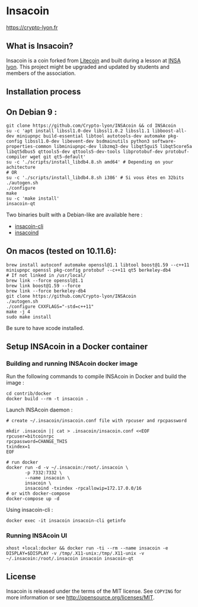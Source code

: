 Insacoin
================================

https://crypto-lyon.fr

What is Insacoin?
----------------

Insacoin is a coin forked from [Litecoin](https://github.com/litecoin-project/litecoin) and built during a lesson at [INSA lyon](https://www.insa-lyon.fr/). This project might be upgraded and updated by students and members of the association. 

Installation process
--------------------
  
## On Debian 9 :
```
git clone https://github.com/Crypto-lyon/INSAcoin && cd INSAcoin
su -c 'apt install libssl1.0-dev libssl1.0.2 libssl1.1 libboost-all-dev miniupnpc build-essential libtool autotools-dev automake pkg-config libssl1.0-dev libevent-dev bsdmainutils python3 software-properties-common libminiupnpc-dev libzmq3-dev libqt5gui5 libqt5core5a libqt5dbus5 qttools5-dev qttools5-dev-tools libprotobuf-dev protobuf-compiler wget git qt5-default'
su -c './scripts/install_libdb4.8.sh amd64' # Depending on your achitecture
# OR
su -c './scripts/install_libdb4.8.sh i386' # Si vous êtes en 32bits
./autogen.sh
./configure
make
su -c 'make install'
insacoin-qt
```

Two binaries built with a Debian-like are available here :  
- [insacoin-cli](https://pixeldra.in/u/82f4Se)
- [insacoind](https://pixeldra.in/u/kX3JHH)
  
## On macos (tested on 10.11.6):
```
brew install autoconf automake openssl@1.1 libtool boost@1.59 --c++11 miniupnpc openssl pkg-config protobuf --c++11 qt5 berkeley-db4
# If not linked in /usr/local/
brew link --force openssl@1.1
brew link boost@1.59 --force
brew link --force berkeley-db4
git clone https://github.com/Crypto-lyon/INSAcoin
./autogen.sh
./configure CXXFLAGS="-std=c++11"
make -j 4
sudo make install
```
Be sure to have xcode installed.

Setup INSAcoin in a Docker container
------

### Building and running INSAcoin docker image

Run the following commands to compile INSAcoin in Docker and build the image :

```shell
cd contrib/docker
docker build --rm -t insacoin .
```

Launch INSAcoin daemon :

```
# create ~/.insacoin/insacoin.conf file with rpcuser and rpcpassword

mkdir .insacoin || cat > .insacoin/insacoin.conf <<EOF
rpcuser=bitcoinrpc
rpcpassword=CHANGE_THIS
txindex=1
EOF

# run docker
docker run -d -v ~/.insacoin:/root/.insacoin \
       -p 7332:7332 \
       --name insacoin \
       insacoin \
       insacoind -txindex -rpcallowip=172.17.0.0/16
# or with docker-compose
docker-compose up -d
```

Using insacoin-cli :

```
docker exec -it insacoin insacoin-cli getinfo
```

### Running INSAcoin UI

```
xhost +local:docker && docker run -ti --rm --name insacoin -e DISPLAY=$DISPLAY -v /tmp/.X11-unix:/tmp/.X11-unix -v ~/.insacoin:/root/.insacoin insacoin insacoin-qt
```


License
-------

Insacoin is released under the terms of the MIT license. See `COPYING` for more
information or see http://opensource.org/licenses/MIT.

